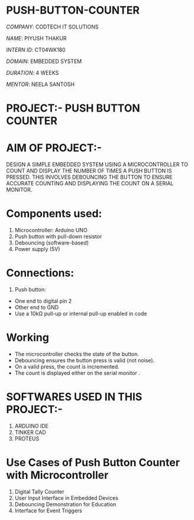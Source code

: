 # PUSH-BUTTON-COUNTER

*COMPANY*: CODTECH IT SOLUTIONS

*NAME*: PIYUSH THAKUR

*INTERN ID*: CT04WK180

*DOMAIN*: EMBEDDED SYSTEM 

*DURATION*: 4 WEEKS

*MENTOR*: NEELA SANTOSH


# PROJECT:- PUSH BUTTON COUNTER

# AIM OF PROJECT:-

DESIGN A SIMPLE EMBEDDED SYSTEM USING A MICROCONTROLLER TO COUNT AND DISPLAY THE NUMBER OF TIMES A PUSH BUTTON IS PRESSED. THIS INVOLVES DEBOUNCING THE BUTTON TO ENSURE ACCURATE COUNTING AND DISPLAYING THE COUNT ON A SERIAL MONITOR.

# Components used:
1) Microcontroller: Arduino UNO
2) Push button with pull-down resistor
3) Debouncing (software-based)
4) Power supply (5V)

# Connections:
1) Push button:
- One end to digital pin 2
- Other end to GND
- Use a 10kΩ pull-up or internal pull-up enabled in code

# Working
- The microcontroller checks the state of the button.
- Debouncing ensures the button press is valid (not noise).
- On a valid press, the count is incremented.
- The count is displayed either on the serial monitor .

# SOFTWARES USED IN THIS PROJECT:-

1) ARDUINO IDE
2) TINKER CAD
3) PROTEUS

# Use Cases of Push Button Counter with Microcontroller
1) Digital Tally Counter
2) User Input Interface in Embedded Devices
3) Debouncing Demonstration for Education
4) Interface for Event Triggers


